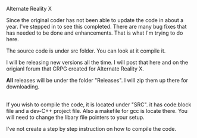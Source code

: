 Alternate Reality X

Since the original coder has not been able to update the code in about a year.  I've stepped in to see this completed.  There are many bug fixes that has needed to be done and enhancements.  That is what I'm trying to do here.

The source code is under src folder.  You can look at it compile it.  

I will be releasing new versions all the time.  I will post that here and on the origianl forum that CRPG created for Alternate Reality X.

<B>All</b> releases will be under the folder "Releases". I will zip them up there for downloading.

<br/>
If you wish to compile the code, it is located under "SRC".  it has code:block file and a dev-C++ project file.  Also a makefile for gcc is locate there.  You will need to change the libary file pointers to your setup.  

I've not create a step by step instruction on how to compile the code.
